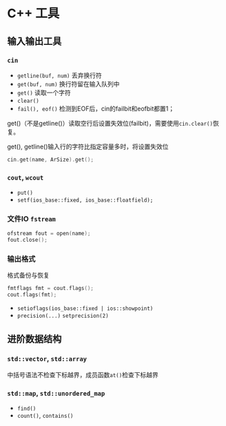 # C++ 工具

## 输入输出工具

### `cin`

- `getline(buf, num)` 丢弃换行符
- `get(buf, num)` 换行符留在输入队列中
- `get()` 读取一个字符
- `clear()`
- `fail(), eof()` 检测到EOF后，cin的failbit和eofbit都置1；

get()（不是getline()）读取空行后设置失效位(failbit)，需要使用`cin.clear()`恢复。

get(), getline()输入行的字符比指定容量多时，将设置失效位

```cpp
cin.get(name, ArSize).get();
```

### `cout`, `wcout`

- `put()`
- `setf(ios_base::fixed, ios_base::floatfield);`

### 文件IO `fstream`

```cpp
ofstream fout = open(name);
fout.close();
```

### 输出格式

格式备份与恢复

```cpp
fmtflags fmt = cout.flags();
cout.flags(fmt);
```

- `setioflags(ios_base::fixed | ios::showpoint)`
- `precision(...)` `setprecision(2)`

## 进阶数据结构

### `std::vector`, `std::array`

中括号语法不检查下标越界，成员函数`at()`检查下标越界

### `std::map`, `std::unordered_map`

- `find()`
- `count()`, `contains()`
